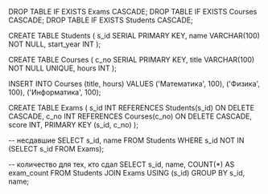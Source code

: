 DROP TABLE IF EXISTS Exams CASCADE;
DROP TABLE IF EXISTS Courses CASCADE;
DROP TABLE IF EXISTS Students CASCADE;	

CREATE TABLE Students (
    s_id SERIAL PRIMARY KEY,
    name VARCHAR(100) NOT NULL,
    start_year INT
);

CREATE TABLE Courses (
    c_no SERIAL PRIMARY KEY,
    title VARCHAR(100) NOT NULL UNIQUE,
    hours INT
);

INSERT INTO Courses (title, hours) VALUES 
('Математика', 100),
('Физика', 100),
('Информатика', 100);

CREATE TABLE Exams (
    s_id INT REFERENCES Students(s_id) ON DELETE CASCADE,
    c_no INT REFERENCES Courses(c_no) ON DELETE CASCADE,
    score INT,
    PRIMARY KEY (s_id, c_no)
);

-- несдавшие
SELECT s_id, name 
FROM Students 
WHERE s_id NOT IN (SELECT s_id FROM Exams);

-- количество для тех, кто сдал
SELECT s_id, name, COUNT(*) AS exam_count 
FROM Students 
JOIN Exams USING (s_id) 
GROUP BY s_id, name;
